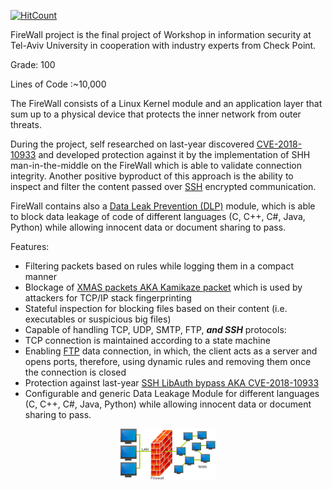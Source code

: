 [![HitCount](http://hits.dwyl.com/AvivYaniv/FireWall.svg)](http://hits.dwyl.com/AvivYaniv/FireWall)

FireWall project is the final project of Workshop in information security at Tel-Aviv University in cooperation with industry experts from Check Point.

Grade: 100

Lines of Code :~10,000

The FireWall consists of a Linux Kernel module and an application layer that sum up to a physical device that protects the inner network from outer threats.

During the project, self researched on last-year discovered [CVE-2018-10933](https://nvd.nist.gov/vuln/detail/CVE-2018-10933) and developed protection against it by the implementation of SHH man-in-the-middle on the FireWall which is able to validate connection integrity. 
Another positive byproduct of this approach is the ability to inspect and filter the content passed over [SSH](https://en.wikipedia.org/wiki/Secure_Shell) encrypted communication.

FireWall contains also a [Data Leak Prevention (DLP)](https://en.wikipedia.org/wiki/Data_loss_prevention_software) module, which is able to block data leakage of code of different languages (C, C++, C#, Java, Python) while allowing innocent data or document sharing to pass.

Features:
* Filtering packets based on rules while logging them in a compact manner
* Blockage of [XMAS packets AKA Kamikaze packet](https://en.wikipedia.org/wiki/Christmas_tree_packet) which is used by attackers for TCP/IP stack fingerprinting
* Stateful inspection for blocking files based on their content (i.e. executables or suspicious big files)
* Capable of handling TCP, UDP, SMTP, FTP, ***and SSH*** protocols:
* TCP connection is maintained according to a state machine
* Enabling [FTP](https://en.wikipedia.org/wiki/File_Transfer_Protocol) data connection, in which, the client acts as a server and opens ports, therefore, using dynamic rules and removing them once the connection is closed
* Protection against last-year [SSH LibAuth bypass AKA CVE-2018-10933](https://nvd.nist.gov/vuln/detail/CVE-2018-10933)
* Configurable and generic Data Leakage Module for different languages (C, C++, C#, Java, Python) while allowing innocent data or document sharing to pass.

<p align="center">
    <img src="https://github.com/AvivYaniv/FireWall/blob/master/logo/Firewall.png" width="30%"/>
<p/>
